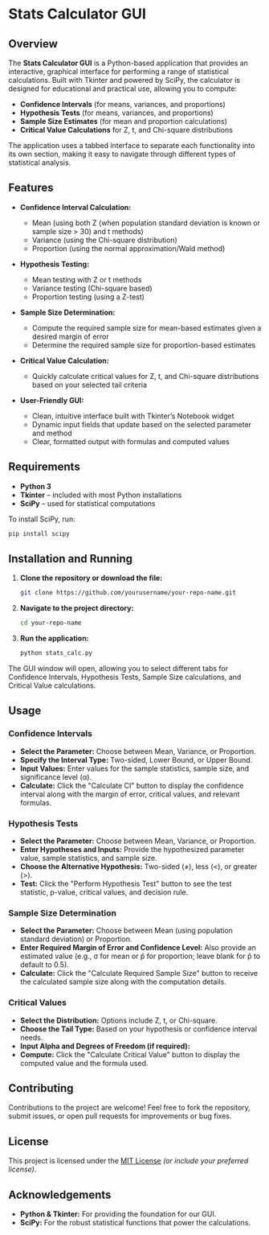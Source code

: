 # Stats Calculator GUI

## Overview

The **Stats Calculator GUI** is a Python-based application that provides an interactive, graphical interface for performing a range of statistical calculations. Built with Tkinter and powered by SciPy, the calculator is designed for educational and practical use, allowing you to compute:

- **Confidence Intervals** (for means, variances, and proportions)
- **Hypothesis Tests** (for means, variances, and proportions)
- **Sample Size Estimates** (for mean and proportion calculations)
- **Critical Value Calculations** for Z, t, and Chi-square distributions

The application uses a tabbed interface to separate each functionality into its own section, making it easy to navigate through different types of statistical analysis.

## Features

- **Confidence Interval Calculation:**  
  - Mean (using both Z (when population standard deviation is known or sample size > 30) and t methods)
  - Variance (using the Chi-square distribution)
  - Proportion (using the normal approximation/Wald method)

- **Hypothesis Testing:**  
  - Mean testing with Z or t methods
  - Variance testing (Chi-square based)
  - Proportion testing (using a Z-test)

- **Sample Size Determination:**  
  - Compute the required sample size for mean-based estimates given a desired margin of error
  - Determine the required sample size for proportion-based estimates

- **Critical Value Calculation:**  
  - Quickly calculate critical values for Z, t, and Chi-square distributions based on your selected tail criteria

- **User-Friendly GUI:**  
  - Clean, intuitive interface built with Tkinter’s Notebook widget
  - Dynamic input fields that update based on the selected parameter and method
  - Clear, formatted output with formulas and computed values

## Requirements

- **Python 3**  
- **Tkinter** – included with most Python installations  
- **SciPy** – used for statistical computations  

To install SciPy, run:

```bash
pip install scipy
```

## Installation and Running

1. **Clone the repository or download the file:**

    ```bash
    git clone https://github.com/yourusername/your-repo-name.git
    ```

2. **Navigate to the project directory:**

    ```bash
    cd your-repo-name
    ```

3. **Run the application:**

    ```bash
    python stats_calc.py
    ```

The GUI window will open, allowing you to select different tabs for Confidence Intervals, Hypothesis Tests, Sample Size calculations, and Critical Value calculations.

## Usage

### Confidence Intervals

- **Select the Parameter:** Choose between Mean, Variance, or Proportion.
- **Specify the Interval Type:** Two-sided, Lower Bound, or Upper Bound.
- **Input Values:** Enter values for the sample statistics, sample size, and significance level (α).
- **Calculate:** Click the "Calculate CI" button to display the confidence interval along with the margin of error, critical values, and relevant formulas.

### Hypothesis Tests

- **Select the Parameter:** Choose between Mean, Variance, or Proportion.
- **Enter Hypotheses and Inputs:** Provide the hypothesized parameter value, sample statistics, and sample size.
- **Choose the Alternative Hypothesis:** Two-sided (≠), less (<), or greater (>).
- **Test:** Click the "Perform Hypothesis Test" button to see the test statistic, p-value, critical values, and decision rule.

### Sample Size Determination

- **Select the Parameter:** Choose between Mean (using population standard deviation) or Proportion.
- **Enter Required Margin of Error and Confidence Level:** Also provide an estimated value (e.g., σ for mean or p̂ for proportion; leave blank for p̂ to default to 0.5).
- **Calculate:** Click the "Calculate Required Sample Size" button to receive the calculated sample size along with the computation details.

### Critical Values

- **Select the Distribution:** Options include Z, t, or Chi-square.
- **Choose the Tail Type:** Based on your hypothesis or confidence interval needs.
- **Input Alpha and Degrees of Freedom (if required):**
- **Compute:** Click the "Calculate Critical Value" button to display the computed value and the formula used.

## Contributing

Contributions to the project are welcome! Feel free to fork the repository, submit issues, or open pull requests for improvements or bug fixes.

## License

This project is licensed under the [MIT License](LICENSE) *(or include your preferred license)*.

## Acknowledgements

- **Python & Tkinter:** For providing the foundation for our GUI.
- **SciPy:** For the robust statistical functions that power the calculations.
